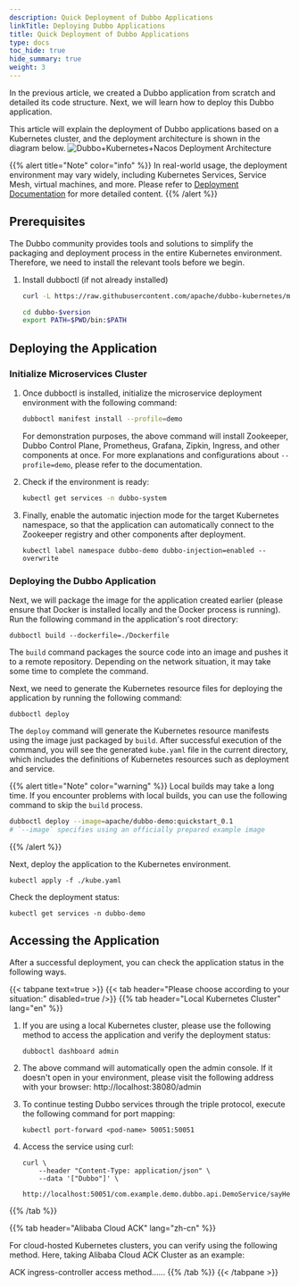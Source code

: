 ```yaml
---
description: Quick Deployment of Dubbo Applications
linkTitle: Deploying Dubbo Applications
title: Quick Deployment of Dubbo Applications
type: docs
toc_hide: true
hide_summary: true
weight: 3
---
```


In the previous article, we created a Dubbo application from scratch and detailed its code structure. Next, we will learn how to deploy this Dubbo application.

This article will explain the deployment of Dubbo applications based on a Kubernetes cluster, and the deployment architecture is shown in the diagram below.
![Dubbo+Kubernetes+Nacos Deployment Architecture]()

{{% alert title="Note" color="info" %}}
In real-world usage, the deployment environment may vary widely, including Kubernetes Services, Service Mesh, virtual machines, and more. Please refer to [Deployment Documentation]() for more detailed content.
{{% /alert %}}

## Prerequisites
The Dubbo community provides tools and solutions to simplify the packaging and deployment process in the entire Kubernetes environment. Therefore, we need to install the relevant tools before we begin.

1. Install dubboctl (if not already installed)
    ```sh
    curl -L https://raw.githubusercontent.com/apache/dubbo-kubernetes/master/release/downloadDubbo.sh | sh -

    cd dubbo-$version
    export PATH=$PWD/bin:$PATH
    ```

## Deploying the Application

### Initialize Microservices Cluster

1. Once dubboctl is installed, initialize the microservice deployment environment with the following command:
    ```sh
    dubboctl manifest install --profile=demo
    ```

    For demonstration purposes, the above command will install Zookeeper, Dubbo Control Plane, Prometheus, Grafana, Zipkin, Ingress, and other components at once. For more explanations and configurations about `--profile=demo`, please refer to the documentation.

2. Check if the environment is ready:
    ```sh
    kubectl get services -n dubbo-system
    ```

3. Finally, enable the automatic injection mode for the target Kubernetes namespace, so that the application can automatically connect to the Zookeeper registry and other components after deployment.
    ```shell
    kubectl label namespace dubbo-demo dubbo-injection=enabled --overwrite
    ```

### Deploying the Dubbo Application

Next, we will package the image for the application created earlier (please ensure that Docker is installed locally and the Docker process is running). Run the following command in the application's root directory:
```shell
dubboctl build --dockerfile=./Dockerfile
```

The `build` command packages the source code into an image and pushes it to a remote repository. Depending on the network situation, it may take some time to complete the command.

Next, we need to generate the Kubernetes resource files for deploying the application by running the following command:
```shell
dubboctl deploy
```

The `deploy` command will generate the Kubernetes resource manifests using the image just packaged by `build`. After successful execution of the command, you will see the generated `kube.yaml` file in the current directory, which includes the definitions of Kubernetes resources such as deployment and service.

{{% alert title="Note" color="warning" %}}
Local builds may take a long time. If you encounter problems with local builds, you can use the following command to skip the `build` process.
```sh
dubboctl deploy --image=apache/dubbo-demo:quickstart_0.1
# `--image` specifies using an officially prepared example image
```
{{% /alert %}}

Next, deploy the application to the Kubernetes environment.
```shell
kubectl apply -f ./kube.yaml
```

Check the deployment status:
```shell
kubectl get services -n dubbo-demo
```

## Accessing the Application
After a successful deployment, you can check the application status in the following ways.

{{< tabpane text=true >}}
{{< tab header="Please choose according to your situation:" disabled=true />}}
{{% tab header="Local Kubernetes Cluster" lang="en" %}}
<br/>

1. If you are using a local Kubernetes cluster, please use the following method to access the application and verify the deployment status:
    ```shell
    dubboctl dashboard admin
    ```

2. The above command will automatically open the admin console. If it doesn't open in your environment, please visit the following address with your browser:
    http://localhost:38080/admin

3. To continue testing Dubbo services through the triple protocol, execute the following command for port mapping:
    ```shell
    kubectl port-forward <pod-name> 50051:50051
    ```

4. Access the service using curl:
    ```shell
    curl \
        --header "Content-Type: application/json" \
        --data '["Dubbo"]' \
        http://localhost:50051/com.example.demo.dubbo.api.DemoService/sayHello/
    ```

{{% /tab %}}

{{% tab header="Alibaba Cloud ACK" lang="zh-cn" %}}
<br/>

For cloud-hosted Kubernetes clusters, you can verify using the following method. Here, taking Alibaba Cloud ACK Cluster as an example:

ACK ingress-controller access method......
{{% /tab %}}
{{< /tabpane >}}

